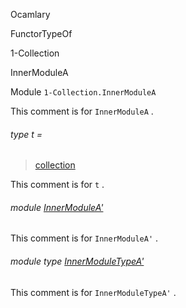 Ocamlary

FunctorTypeOf

1-Collection

InnerModuleA

Module `1-Collection.InnerModuleA`

This comment is for `InnerModuleA` .

<a id="type-t"></a>

###### type t =

> [collection](Ocamlary.FunctorTypeOf.argument-1-Collection.md#type-collection)

This comment is for `t` .

<a id="module-InnerModuleA'"></a>

###### module [InnerModuleA'](Ocamlary.FunctorTypeOf.argument-1-Collection.InnerModuleA.InnerModuleA'.md)

This comment is for `InnerModuleA'` .

<a id="module-type-InnerModuleTypeA'"></a>

###### module type [InnerModuleTypeA'](Ocamlary.FunctorTypeOf.argument-1-Collection.InnerModuleA.module-type-InnerModuleTypeA'.md)

This comment is for `InnerModuleTypeA'` .
